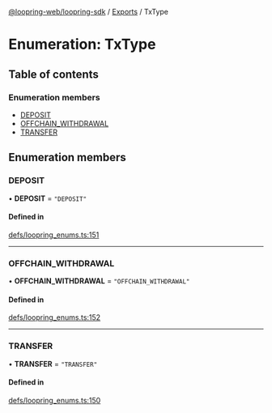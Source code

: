 [@loopring-web/loopring-sdk](../README.md) / [Exports](../modules.md) / TxType

# Enumeration: TxType

## Table of contents

### Enumeration members

- [DEPOSIT](TxType.md#deposit)
- [OFFCHAIN\_WITHDRAWAL](TxType.md#offchain_withdrawal)
- [TRANSFER](TxType.md#transfer)

## Enumeration members

### DEPOSIT

• **DEPOSIT** = `"DEPOSIT"`

#### Defined in

[defs/loopring_enums.ts:151](https://github.com/Loopring/loopring_sdk/blob/24fdf4c/src/defs/loopring_enums.ts#L151)

___

### OFFCHAIN\_WITHDRAWAL

• **OFFCHAIN\_WITHDRAWAL** = `"OFFCHAIN_WITHDRAWAL"`

#### Defined in

[defs/loopring_enums.ts:152](https://github.com/Loopring/loopring_sdk/blob/24fdf4c/src/defs/loopring_enums.ts#L152)

___

### TRANSFER

• **TRANSFER** = `"TRANSFER"`

#### Defined in

[defs/loopring_enums.ts:150](https://github.com/Loopring/loopring_sdk/blob/24fdf4c/src/defs/loopring_enums.ts#L150)
